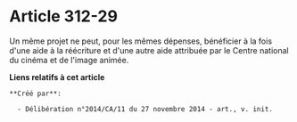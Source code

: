 # Article 312-29

Un même projet ne peut, pour les mêmes dépenses, bénéficier à la fois d'une aide à la réécriture et d'une autre aide
attribuée par le Centre national du cinéma et de l'image animée.

**Liens relatifs à cet article**

	**Créé par**:

	  - Délibération n°2014/CA/11 du 27 novembre 2014 - art., v. init.
